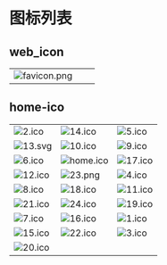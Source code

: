 # 图标列表

## web_icon

|  |  |  |
| ---- | ---- | ---- |
| ![favicon.png](https://cdn.jsdelivr.net/gh/april-projects/april-ico//web_icon/favicon.png) |  |  |

## home-ico

|  |  |  |
| ---- | ---- | ---- |
| ![2.ico](https://cdn.jsdelivr.net/gh/april-projects/april-ico//home-ico/2.ico) | ![14.ico](https://cdn.jsdelivr.net/gh/april-projects/april-ico//home-ico/14.ico) | ![5.ico](https://cdn.jsdelivr.net/gh/april-projects/april-ico//home-ico/5.ico) |
| ![13.svg](https://cdn.jsdelivr.net/gh/april-projects/april-ico//home-ico/13.svg) | ![10.ico](https://cdn.jsdelivr.net/gh/april-projects/april-ico//home-ico/10.ico) | ![9.ico](https://cdn.jsdelivr.net/gh/april-projects/april-ico//home-ico/9.ico) |
| ![6.ico](https://cdn.jsdelivr.net/gh/april-projects/april-ico//home-ico/6.ico) | ![home.ico](https://cdn.jsdelivr.net/gh/april-projects/april-ico//home-ico/home.ico) | ![17.ico](https://cdn.jsdelivr.net/gh/april-projects/april-ico//home-ico/17.ico) |
| ![12.ico](https://cdn.jsdelivr.net/gh/april-projects/april-ico//home-ico/12.ico) | ![23.png](https://cdn.jsdelivr.net/gh/april-projects/april-ico//home-ico/23.png) | ![4.ico](https://cdn.jsdelivr.net/gh/april-projects/april-ico//home-ico/4.ico) |
| ![8.ico](https://cdn.jsdelivr.net/gh/april-projects/april-ico//home-ico/8.ico) | ![18.ico](https://cdn.jsdelivr.net/gh/april-projects/april-ico//home-ico/18.ico) | ![11.ico](https://cdn.jsdelivr.net/gh/april-projects/april-ico//home-ico/11.ico) |
| ![21.ico](https://cdn.jsdelivr.net/gh/april-projects/april-ico//home-ico/21.ico) | ![24.ico](https://cdn.jsdelivr.net/gh/april-projects/april-ico//home-ico/24.ico) | ![19.ico](https://cdn.jsdelivr.net/gh/april-projects/april-ico//home-ico/19.ico) |
| ![7.ico](https://cdn.jsdelivr.net/gh/april-projects/april-ico//home-ico/7.ico) | ![16.ico](https://cdn.jsdelivr.net/gh/april-projects/april-ico//home-ico/16.ico) | ![1.ico](https://cdn.jsdelivr.net/gh/april-projects/april-ico//home-ico/1.ico) |
| ![15.ico](https://cdn.jsdelivr.net/gh/april-projects/april-ico//home-ico/15.ico) | ![22.ico](https://cdn.jsdelivr.net/gh/april-projects/april-ico//home-ico/22.ico) | ![3.ico](https://cdn.jsdelivr.net/gh/april-projects/april-ico//home-ico/3.ico) |
| ![20.ico](https://cdn.jsdelivr.net/gh/april-projects/april-ico//home-ico/20.ico) |  |  |

